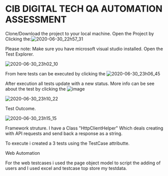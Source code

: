 # CIB DIGITAL TECH QA AUTOMATION ASSESSMENT

Clone/Download the project to your local machine.
Open the Project by Clicking the:![2020-06-30_22h57_31](https://user-images.githubusercontent.com/10808461/86178997-bbfa0780-bb29-11ea-9b4b-e35a38384470.png)

Please note: Make sure you have microsoft visual studio installed.
Open the Test Explorer.

![2020-06-30_23h02_10](https://user-images.githubusercontent.com/10808461/86176781-c4504380-bb25-11ea-93f0-dee5131def86.png)

From here tests can be executed by clicking the ![2020-06-30_23h06_45](https://user-images.githubusercontent.com/10808461/86177263-9c151480-bb26-11ea-80c8-2602c4ffc409.png)

After execution all tests update with a new status.
More info can be see about the test by clicking the ![image](https://user-images.githubusercontent.com/10808461/86177708-645a9c80-bb27-11ea-8743-82e6ce99fab8.png)

![2020-06-30_23h10_22](https://user-images.githubusercontent.com/10808461/86177419-e8605480-bb26-11ea-8bc5-233f92972693.png)

Test Outcome.

![2020-06-30_23h15_15](https://user-images.githubusercontent.com/10808461/86177855-98ce5880-bb27-11ea-8a18-81b22a70e088.png)


Framework struture.
I have a Class "HttpClientHelper" Which deals creating with API requests and send back a response as a string.

To execute i created a 3 tests using the TestCase attributte. 

Web Automation

For the web testcases i used the page object model to script the adding of users and I used excel and testcase top store my testdata.

